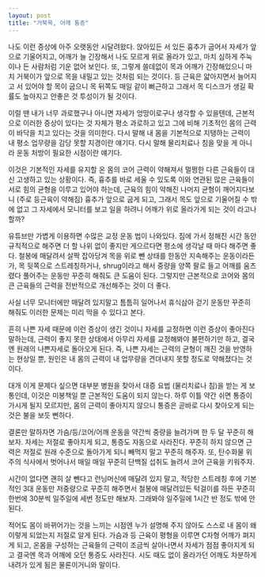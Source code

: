 ```yaml
---
layout: post
title: "거북목, 어깨 통증"
---
```



나도 이런 증상에 아주 오랫동안 시달려왔다. 앉아있든 서 있든 흉추가 굽어서 자세가 앞으로 기울어지고, 어깨가 늘 긴장해서 나도 모르게 위로 올라가 있고, 마치 심하게 주눅이나 든 사람처럼 기운 없어 보인다. 또, 그렇게 쓸데없이 목과 어깨가 긴장해있으니 마치 거북이가 앞으로 목을 내밀고 있는 것처럼 되는 것이다. 등 근육은 얇아지면서 늘어지고 서 있어야 할 목이 굽으니 목 뒤쪽도 매일 같이 뻐근하고 그래서 목 디스크가 생길 확률도 높아지고 안좋은 것 투성이가 될 것이다. 




이럴 땐 내가 너무 과로했구나 아니면 자세가 엉망이로구나 생각할 수 있을텐데, 근본적으로 이러한 증상이 있다는 것 자체가 평소 과로하고 있고 그에 비해 기초적인 몸의 근력이 바닥을 치고 있다는 것을 의미한다. 다시 말해 내 몸을 기본적으로 지탱하는 근력이 내 평소 업무량을 감당 못할 지경이란 얘기다. 다시 말해 물리치료나 침을 맞을 게 아니라 운동 처방이 필요한 시점이란 얘기다.




이것은 기본적인 자세를 유지할 온 몸의 코어 근력이 약해져서 멀쩡한 다른 근육들이 대신 고생하고 있는 상황이다. 즉, 흉추를 바로 세울 수 있도록 이와 연관된 많은 근육들이 서로 힘의 균형을 이루고 있어야 하는데, 근육의 힘이 약해진 나머지 균형이 깨어지다보니 (주로 등근육이 약해짐) 흉추가 앞으로 굽게 되고, 그래서 목도 앞으로 기울어질 수 밖에 없고 그 자세에서 모니터를 보고 일을 하려니 어깨가 위로 올라가게 되는 것이 라고나 할까? 




유튜브만 가볍게 이용하면 수많은 교정 운동 법이 나와있다. 짐에 가서 정해진 시간 동안 규칙적으로 해주면 더 할 나위 없이 좋지만 게으르다면 평소에 생각날 때 마다 해주면 좋다. 철봉에 매달려서 살짝 잡아당겨 목을 위로 뺀 상태를 한동안 지속해주는 운동이라든가, 목 뒷쪽으로 스트레칭하거나, shrug이라고 해서 중량을 양쪽 팔로 들고 어깨를 움츠렸다 풀어주는 운동만 꾸준히 해줘도 큰 도움이 된다. 그렇지만 근본적으로 코어와 몸의 큰 근육들의 근력을 전반적으로 개선해주는 것이 더 좋다. 




사실 너무 모니터에만 매달려 있지말고 틈틈히 일어나서 휴식삼아 걷기 운동만 꾸준히 해줘도 이러한 문제는 미리 막을 수 있다고 본다. 




흔히 나쁜 자세 때문에 이런 증상이 생긴 것이니 자세를 교정하면 이런 증상이 좋아진다 말하는데, 근력이 좋지 못한 상태에서 아무리 자세를 교정해봐야 불편하기만 하고, 결국엔 원래의 나쁜자세로 돌아오게 된다. 즉, 나쁜 자세는 근력의 균형이 깨진 것을 반영하는 현상일 뿐, 원인은 내 몸의 근력이 내 업무량을 견뎌내지 못할 정도로 약해졌다는 것이다. 




대개 이게 문제다 싶으면 대부분 병원을 찾아서 대증 요법 (물리치료나 침)을 받는 게 보통인데, 이것은 미봉책일 뿐 근본적인 도움이 되지 않는다. 하루 이틀 약간 쉬면 통증이 가시게 될지 모르지만, 몸의 근력이 좋아지지 않으니 통증은 곧바로 다시 찾아오게 되는 것은 불을 보듯 뻔하다.




결론만 말하자면 가슴/등/코어/어깨 운동을 약간씩 중량을 늘려가며 한 두 달 꾸준히 해보자. 자세는 저절로 좋아지게 되고, 통증도 자동으로 사라진다. 꾸준히 하지 않으면 근력은 저절로 원래 수준으로 돌아가게 되니 빼먹지 말고 꾸준히 해주자. 또, 탄수화물 위주의 식사에서 벗어나서 매일 매일 꾸준히 단백질 섭취도 늘려서 코어 근육을 키워주자. 




시간이 없다면 괜히 살 뺀다고 런닝머신에 매달려 있지 말고, 적당한 스트레칭 후에 기본적인 3대 운동만 저중량으로 꾸준히 해주면서 철봉에 매달려있든 턱걸이를 하든 꾸준히 한번에 30분씩 일주일에 세번 정도만 해보자. 그래봐야 일주일에 1시간 반 정도 밖에 안된다.




적어도 몸이 바뀌어가는 것을 느끼는 시점엔 누가 설명해 주지 않아도 스스로 내 몸이 왜 이렇게 되었는지 저절로 알게 된다. 가슴과 등 근육이 평형을 이루면 C자형 어깨가 펴지게 되고, 온몸을 구성하는 근육들의 근력이 조금씩 살아나면서 자세가 점점 좋아지게 되고 결국엔 목과 어깨에 오던 통증도 사라진다. 시도 때도 없이 올라가던 어깨도 차분하게 내려가 있게 됨은 물론이거니와 말이다. 








